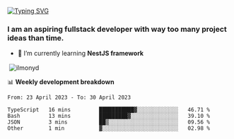 [![Typing SVG](https://readme-typing-svg.herokuapp.com?color=%23e07a5f&size=40&center=false&vCenter=true&multiline=true&width=900&height=70&lines=Hi%2C+my+name+is+Oleg)](https://git.io/typing-svg)

<h3>
  I am an aspiring fullstack developer with way too many project ideas than time.</h3>

- 🌱 I’m currently learning **NestJS framework**

<p align="left">
</p>






<p>&nbsp;<img align="center" src="https://github-readme-stats.vercel.app/api?username=ilmonyd&show_icons=true&theme=calm&locale=en" alt="ilmonyd" /></p>


📊 **Weekly development breakdown**
<!--START_SECTION:waka-->

```text
From: 23 April 2023 - To: 30 April 2023

TypeScript   16 mins         ███████████▓░░░░░░░░░░░░░   46.71 %
Bash         13 mins         █████████▓░░░░░░░░░░░░░░░   39.10 %
JSON         3 mins          ██▒░░░░░░░░░░░░░░░░░░░░░░   09.56 %
Other        1 min           ▓░░░░░░░░░░░░░░░░░░░░░░░░   02.98 %
```

<!--END_SECTION:waka-->
